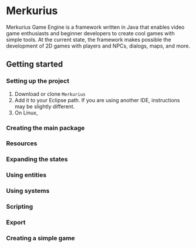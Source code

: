 Merkurius
=========

Merkurius Game Engine is a framework written in Java that enables video game enthusiasts and beginner developers to create cool games with simple tools. At the current state, the framework makes possible the development of 2D games with players and NPCs, dialogs, maps, and more.


Getting started
---------------

### Setting up the project
  1. Download or clone `Merkurius`
  2. Add it to your Eclipse path. If you are using another IDE, instructions may be slightly different.
  3. On Linux, 


### Creating the main package

### Resources

### Expanding the states

### Using entities

### Using systems

### Scripting

### Export

### Creating a simple game 
